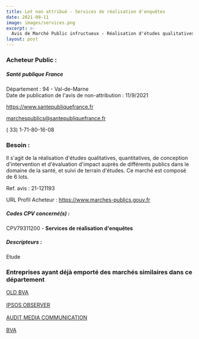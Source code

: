 ```yaml
---
title: Lot non attribué - Services de réalisation d'enquêtes
date: 2021-09-11
image: images/services.png
excerpt: >-
  Avis de Marché Public infructueux - Réalisation d'études qualitatives, quantitatives, de conception d'intervention et d'évaluation d'impact auprès de différents publics dans le domaine de la santé, et suivi de terrai
layout: post
---
```


### Acheteur Public :
##### Santé publique France
Département : 94 - Val-de-Marne<br/>
Date de publication de l'avis de non-attribution : 11/9/2021


https://www.santepubliquefrance.fr

marchespublics@santepubliquefrance.fr

( 33) 1-71-80-16-08
### Besoin :

Il s'agit de la réalisation d'études qualitatives, quantitatives, de conception d'intervention et d'évaluation d'impact auprès de différents publics dans le domaine de la santé, et suivi de terrain d'études. Ce marché est composé de 6 lots.

Ref. avis : 21-121193

URL Profil Acheteur : https://www.marches-publics.gouv.fr

##### Codes CPV concerné(s) :
CPV79311200 - **Services de réalisation d'enquêtes** <br/>

##### Descripteurs :
Etude <br/>

### Entreprises ayant déjà emporté des marchés similaires dans ce département
<a href="/entreprise-552/siren-381264688">OLD BVA</a><br/><br/>
<a href="/entreprise-556/siren-403246606">IPSOS OBSERVER</a><br/><br/>
<a href="/entreprise-567/siren-500847942">AUDIT MEDIA COMMUNICATION</a><br/><br/>
<a href="/entreprise-582/siren-883981789">BVA</a><br/><br/>
